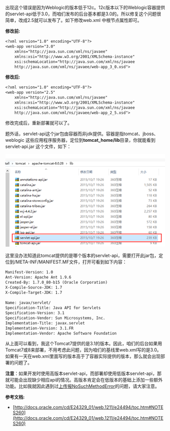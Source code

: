 出现这个错误是因为Weblogic的版本低于12c。12c版本以下的Weblogic容器提供的servlet-api低于3.0，而咱们发布的后台基本都是3.0的。所以修复这个问题很简单，改成2.5就可以发布了。如下修改web.xml 中根节点属性即可。

**修改前:**
```
<?xml version="1.0" encoding="UTF-8"?>
<web-app version="3.0" 
    xmlns="http://java.sun.com/xml/ns/javaee" 
    xmlns:xsi="http://www.w3.org/2001/XMLSchema-instance" 
    xsi:schemaLocation="http://java.sun.com/xml/ns/javaee
    http://java.sun.com/xml/ns/javaee/web-app_3_0.xsd">
```
**修改后:**
```
<?xml version="1.0" encoding="UTF-8"?>
<web-app version="2.5" 
    xmlns="http://java.sun.com/xml/ns/javaee" 
    xmlns:xsi="http://www.w3.org/2001/XMLSchema-instance" 
    xsi:schemaLocation="http://java.sun.com/xml/ns/javaee
    http://java.sun.com/xml/ns/javaee/web-app_2_5.xsd">
```
修改完成后，重新部署就可以了。

题外话，servlet-api这个jar包由容器而非jdk提供。容器是指tomcat、jboss、weblogic 这些应用程序服务器，定位到**tomcat_home/lib**目录，你就能看到servlet-api.jar 这个文件，如下：

![](./img/1.png)

这里没办法知道此tomcat提供的是哪个版本的servlet-api，需要打开此jar包，定位到/META-INF/MANIFEST.MF文件，打开可看到如下内容：
```
Manifest-Version: 1.0
Ant-Version: Apache Ant 1.9.6
Created-By: 1.7.0_80-b15 (Oracle Corporation)
X-Compile-Source-JDK: 1.7
X-Compile-Target-JDK: 1.7

Name: javax/servlet/
Specification-Title: Java API for Servlets
Specification-Version: 3.1
Specification-Vendor: Sun Microsystems, Inc.
Implementation-Title: javax.servlet
Implementation-Version: 3.1.FR
Implementation-Vendor: Apache Software Foundation
```
从上面可以看到，我这个Tomcat7提供的是3.1的版本。因此，咱们的后台如果用Tomcat7或8来部署，不用考虑此问题，因为咱们的基线里web.xml写的是3.0。如果有一天在web.xml里面写的版本高于了容器实际提供的版本，那么就会出现部署的问题了。

**注意**：如果开发时使用高版本servlet-api，而部署却使用低版本servlet-api，那就可能会出现缺少相应api的情况。高版本肯定会在低版本的基础上添加一些额外功能。比如我就因此遇到过[上传报NoSuchMethodError](./weblogic-servlet-request-error.md)的问题，请大家注意。

**参考文档:**
- [http://docs.oracle.com/cd/E24329_01/web.1211/e24494/toc.htm#NOTES260](http://docs.oracle.com/cd/E24329_01/web.1211/e24494/toc.htm#NOTES260)